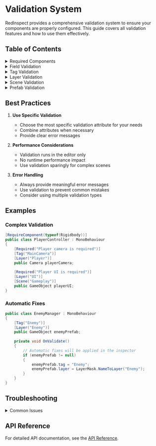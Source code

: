 # Validation System

RedInspect provides a comprehensive validation system to ensure your components are properly configured. This guide covers all validation features and how to use them effectively.

## Table of Contents

<details>
<summary>Required Components</summary>

### Overview
The `RequireComponent` attribute ensures that specific components are present on the GameObject. RedInspect enhances this with visual feedback and automatic fixes.

### Usage
```csharp
[RequireComponent(typeof(Rigidbody))]
[RequireComponent(typeof(Collider))]
public class PlayerController : MonoBehaviour
{
    // Your code here
}
```

### Features
- Visual indicator for missing components
- One-click component addition
- Support for multiple required components
- Automatic dependency management
</details>

<details>
<summary>Field Validation</summary>

### Overview
The `Required` attribute ensures that fields are not null and meet specific criteria.

### Usage
```csharp
public class GameManager : MonoBehaviour
{
    [Required("Player prefab is required")]
    public GameObject playerPrefab;
    
    [Required("UI Manager is required")]
    public UIManager uiManager;
}
```

### Features
- Custom error messages
- Visual feedback in inspector
- Support for all Unity object types
- Automatic validation on play
</details>

<details>
<summary>Tag Validation</summary>

### Overview
The `Tag` attribute ensures that GameObjects have the correct tag.

### Usage
```csharp
public class EnemySpawner : MonoBehaviour
{
    [Tag("Player")]
    public GameObject player;
    
    [Tag("Enemy")]
    public GameObject enemyPrefab;
}
```

### Features
- One-click tag fixing
- Support for multiple tags
- Custom validation messages
- Visual feedback in inspector
</details>

<details>
<summary>Layer Validation</summary>

### Overview
The `Layer` attribute ensures that GameObjects are on the correct layer.

### Usage
```csharp
public class UIManager : MonoBehaviour
{
    [Layer("UI")]
    public GameObject mainMenu;
    
    [Layer("UI")]
    public GameObject hud;
}
```

### Features
- One-click layer fixing
- Support for multiple layers
- Custom validation messages
- Visual feedback in inspector
</details>

<details>
<summary>Scene Validation</summary>

### Overview
The `Scene` attribute ensures that GameObjects are in the correct scene.

### Usage
```csharp
public class LevelManager : MonoBehaviour
{
    [Scene("MainMenu")]
    public GameObject menuUI;
    
    [Scene("Gameplay")]
    public GameObject gameplayUI;
}
```

### Features
- Scene name validation
- Visual feedback in inspector
- Support for multiple scenes
- Custom validation messages
</details>

<details>
<summary>Prefab Validation</summary>

### Overview
The `Prefab` attribute ensures that GameObjects are either prefab instances or not.

### Usage
```csharp
public class PrefabManager : MonoBehaviour
{
    [Prefab(true)]
    public GameObject playerPrefab;
    
    [Prefab(false)]
    public GameObject runtimeObject;
}
```

### Features
- Prefab instance validation
- One-click prefab conversion
- Custom validation messages
- Visual feedback in inspector
</details>

## Best Practices

1. **Use Specific Validation**
   - Choose the most specific validation attribute for your needs
   - Combine attributes when necessary
   - Provide clear error messages

2. **Performance Considerations**
   - Validation runs in the editor only
   - No runtime performance impact
   - Use validation sparingly for complex scenes

3. **Error Handling**
   - Always provide meaningful error messages
   - Use validation to prevent common mistakes
   - Consider using multiple validation types

## Examples

### Complex Validation
```csharp
[RequireComponent(typeof(Rigidbody))]
public class PlayerController : MonoBehaviour
{
    [Required("Player camera is required")]
    [Tag("MainCamera")]
    [Layer("Player")]
    public Camera playerCamera;
    
    [Required("Player UI is required")]
    [Layer("UI")]
    [Scene("Gameplay")]
    public GameObject playerUI;
}
```

### Automatic Fixes
```csharp
public class EnemyManager : MonoBehaviour
{
    [Tag("Enemy")]
    [Layer("Enemy")]
    public GameObject enemyPrefab;
    
    private void OnValidate()
    {
        // Automatic fixes will be applied in the inspector
        if (enemyPrefab != null)
        {
            enemyPrefab.tag = "Enemy";
            enemyPrefab.layer = LayerMask.NameToLayer("Enemy");
        }
    }
}
```

## Troubleshooting

<details>
<summary>Common Issues</summary>

### Validation Not Working
- Ensure the attribute is properly applied
- Check for compilation errors
- Verify the component is attached to a GameObject

### Automatic Fixes Not Working
- Check if the object is locked
- Verify you have the necessary permissions
- Ensure the object is not a prefab instance

### Performance Issues
- Reduce the number of validations
- Use more specific validation types
- Consider using validation only in development
</details>

## API Reference

For detailed API documentation, see the [API Reference](../API/README.md#validation). 